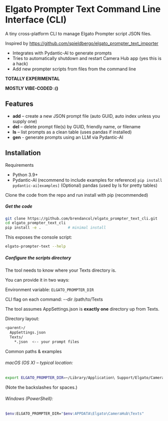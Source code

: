 # Elgato Prompter Text Command Line Interface (CLI)

A tiny cross-platform CLI to manage Elgato Prompter script JSON files.

Inspired by https://github.com/spieldbergo/elgato_prompter_text_importer

- Integrates with Pydantic-AI to generate prompts
- Tries to automatically shutdown and restart Camera Hub app (yes this is a hack)
- Add new prompter scripts from files from the command line


**TOTALLY EXPERIMENTAL**

**MOSTLY VIBE-CODED :()**

## Features

- **add** – create a new JSON prompt file (auto GUID, auto index unless you supply one)
- **del** – delete prompt file(s) by GUID, friendly name, or filename
- **ls** – list prompts as a clean table (uses pandas if installed)
- **gen** - generate prompts using an LLM via Pydantic-AI

## Installation
Requirements

- Python 3.9+
- Pydantic-AI  (recommend to include examples for reference)
```pip install pydantic-ai[examples]```
(Optional) pandas (used by ls for pretty tables)

Clone the code from the repo and run install with pip (recommended)

##### Get the code
```bash
git clone https://github.com/brendancol/elgato_prompter_text_cli.git
cd elgato_prompter_text_cli
pip install -e .            # minimal install
```

This exposes the console script:

```bash
elgato-prompter-text --help
```

##### Configure the scripts directory

The tool needs to know where your Texts directory is.

You can provide it in two ways:

Environment variable: `ELGATO_PROMPTER_DIR`

CLI flag on each command: --dir /path/to/Texts

The tool assumes AppSettings.json is **exactly one** directory up from Texts.

Directory layout:

```bash
<parent>/
  AppSettings.json
  Texts/
    *.json  <-- your prompt files
```

Common paths & examples

###### macOS (OS X) – typical location:

```bash
export ELGATO_PROMPTER_DIR=~/Library/Application\ Support/Elgato/Camera\ Hub/Texts
```


(Note the backslashes for spaces.)

###### Windows (PowerShell):

```bash
$env:ELGATO_PROMPTER_DIR="$env:APPDATA\Elgato\CameraHub\Texts"
```
